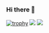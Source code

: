 ### Hi there 👋

<!--
**otari2002/otari2002** is a ✨ _special_ ✨ repository because its `README.md` (this file) appears on your GitHub profile.

Here are some ideas to get you started:

- 🔭 I’m currently working on ...
- 🌱 I’m currently learning ...
- 👯 I’m looking to collaborate on ...
- 🤔 I’m looking for help with ...
- 💬 Ask me about ...
- 📫 How to reach me: ...
- 😄 Pronouns: ...
- ⚡ Fun fact: ...
-->
[![trophy](https://github-profile-trophy.vercel.app/?username=otari2002)](https://github.com/ryo-ma/github-profile-trophy)
![](https://github-readme-stats.vercel.app/api/top-langs?username=otari2002&show_icons=true&locale=en&layout=compact)
![](https://github-readme-stats.vercel.app/api?username=otari2002&show_icons=true&locale=en)
